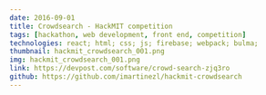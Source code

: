 ```yaml
---
date: 2016-09-01
title: Crowdsearch - HackMIT competition
tags: [hackathon, web development, front end, competition]
technologies: react; html; css; js; firebase; webpack; bulma; 
thumbnail: hackmit_crowdsearch_001.png
img: hackmit_crowdsearch_001.png
link: https://devpost.com/software/crowd-search-zjq3ro
github: https://github.com/imartinezl/hackmit-crowdsearch
---
```


